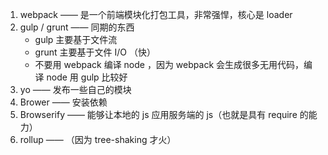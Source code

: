 1. webpack —— 是一个前端模块化打包工具，非常强悍，核心是 loader
2. gulp / grunt —— 同期的东西
   + gulp 主要基于文件流
   + grunt 主要基于文件 I/O （快）
   + 不要用 webpack 编译 node ，因为 webpack 会生成很多无用代码，编译 node 用 gulp 比较好
3. yo —— 发布一些自己的模块
4. Brower —— 安装依赖
5. Browserify —— 能够让本地的 js 应用服务端的 js（也就是具有 require 的能力）
6. rollup —— （因为 tree-shaking 才火）


